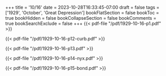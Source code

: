 +++
title = '10/16'
date = 2023-10-28T16:33:45-07:00
draft = false
tags = ['1929', 'October', 'Great Depression']
bookFlatSection = false
bookToc = true
bookHidden = false
bookCollapseSection = false
bookComments = true
bookSearchExclude = false
+++
{{< pdf-file "/pdf/1929-10-16-p1.pdf" >}}

{{< pdf-file "/pdf/1929-10-16-p12-curb.pdf" >}}

{{< pdf-file "/pdf/1929-10-16-p13.pdf" >}}

{{< pdf-file "/pdf/1929-10-16-p14-nyx.pdf" >}}

{{< pdf-file "/pdf/1929-10-16-p15-bond.pdf" >}}